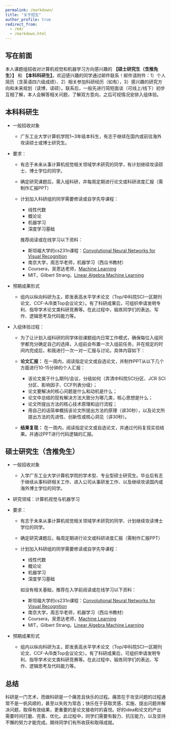 ```yaml
---
permalink: /markdown/
title: "关于招生"
author_profile: true
redirect_from: 
  - /md/
  - /markdown.html
---
```


## 写在前面

本人课题组招收对计算机视觉和机器学习方向感兴趣的 **【硕士研究生（含推免生）】** 和 **【本科科研生】**。欢迎感兴趣的同学通过邮件联系！邮件请附件：1）个人简历（含英语四六级成绩）、2）相关参加科研经历（如有），3）感兴趣的研究方向和未来规划（读博，读硕）。联系后，一般先进行简短面谈（可线上/线下）初步互相了解，本人会解答相关问题，了解双方意向，之后可视情况安排入组体验。


## 本科科研生
- 一般招收对象
  - 广东工业大学计算机学院1~3年级本科生，有志于继续在国内或前往海外攻读硕士或博士研究生。
- 要求：
  - 有志于未来从事计算机视觉相关领域学术研究的同学，有计划继续攻读硕士、博士学位的同学。
  - 确定研究课题后，需入组科研，并每周定期进行论文或科研进度汇报（需制作汇报PPT）
  - 计划加入科研组的同学需要修读或自学先导课程：
    * 线性代数
    * 概论论
    * 机器学习
    * 深度学习基础

    推荐阅读或在线学习以下资料：
    * 斯坦福大学的cs231n课程：[Convolutional Neural Networks for Visual Recognition](https://cs231n.github.io) 
    * 南京大学，周志华老师，机器学习（西瓜书教材）
    * Coursera，吴恩达老师，[Machine Learning](https://www.bilibili.com/video/BV1Bq421A74G/?spm_id_from=333.337.search-card.all.click&vd_source=98ca7c7fad502df1203709e0fa1b2a31)
    * MIT，Gilbert Strang，[Linear Algebra Machine Learning](https://www.bilibili.com/video/BV1a7411M7wH/?spm_id_from=333.337.search-card.all.click&vd_source=98ca7c7fad502df1203709e0fa1b2a31)

- 预期成果形式
  * 组内以纵向科研为主，即发表高水平学术论文（Top/中科院SCI一区期刊论文、CCF-A/B类Top会议论文）。有了科研成果后，可组织申请发明专利、指导学术论文类科研竞赛等。在此过程中，锻炼同学们的表达、写作、逻辑思考及代码能力等。

- 入组体验过程：
  - 为了让计划入组科研的同学体验课题组内日常工作模式，确保每位入组同学都充分确定自己的选择，入组前会布置一次入组前任务，并在规定的时间内完成后，和我进行一次一对一汇报与讨论。具体内容如下：
  - **论文汇报：** 在一周内，阅读指定论文或自选论文，并制作PPT从以下几个方面进行10-15分钟的个人汇报：
    * 该论文属于什么期刊/会议，分级如何（弄清中科院SCI分区、JCR SCI分区、影响因子、CCF列表分级）；
    * 论文要解决的核心问题是什么和动机是什么；
    * 论文中总结的现有解决方法大致分为哪几类，核心思想是什么；
    * 论文所提出方法的核心技术原理和运行流程；
    * 用自己的话简单概括该论文所提出方法的原理（讲30秒），以及论文所提出方法的先进性、创新性或核心洞见（讲30秒）。

  - **结果复现：** 在一周内，阅读指定论文或自选论文，并通过代码复现实验结果。并通过PPT进行代码逻辑的汇报。


## 硕士研究生（含推免生）
- 一般招收对象
  - 入学广东工业大学计算机学院的学术型、专业型硕士研究生。毕业后有志于继续从事科研相关工作、进入公司从事研发工作、以及继续攻读国内或海外博士学位的同学。
- 研究领域：计算机视觉与机器学习
- 要求：
  - 有志于未来从事计算机视觉相关领域学术研究的同学、计划继续攻读博士学位的同学。
  - 确定研究课题后，每周定期进行论文或科研进度汇报（需制作汇报PPT）
  - 计划加入科研组的同学需要修读或自学先导课程：
    * 线性代数
    * 概论论
    * 机器学习
    * 深度学习基础

    如没有相关基础，推荐在入学前阅读或在线学习以下资料：
    * 斯坦福大学的cs231n课程：[Convolutional Neural Networks for Visual Recognition](https://cs231n.github.io) 
    * 南京大学，周志华老师，机器学习（西瓜书教材）
    * Coursera，吴恩达老师，[Machine Learning](https://www.bilibili.com/video/BV1Bq421A74G/?spm_id_from=333.337.search-card.all.click&vd_source=98ca7c7fad502df1203709e0fa1b2a31)
    * MIT，Gilbert Strang，[Linear Algebra Machine Learning](https://www.bilibili.com/video/BV1a7411M7wH/?spm_id_from=333.337.search-card.all.click&vd_source=98ca7c7fad502df1203709e0fa1b2a31)

- 预期成果形式
  * 组内以纵向科研为主，即发表高水平学术论文（Top/中科院SCI一区期刊论文、CCF-A/B类Top会议论文）。有了科研成果后，可组织申请发明专利、指导学术论文类科研竞赛等。在此过程中，锻炼同学们的表达、写作、逻辑思考及代码能力等。


## 总结
科研是一门艺术，而做科研是一个痛苦且快乐的过程。痛苦在于攻坚问题的过程通常不是一帆风顺的，甚至以失败为常态；快乐在于获取灵感、实施、提出问题并解决问题，取得有效结果，更重要的是论文接收时的喜悦。好的idea和论文的产出需要时间打磨、完善、优化。此过程中，同学们需要有毅力、抗压能力，以及坚持不懈的努力才能完成。期待同学们有所收获和取得成就。



